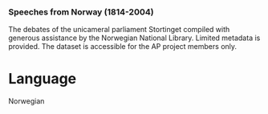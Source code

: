 ### Speeches from Norway (1814-2004)
The debates of the unicameral parliament Stortinget compiled with generous assistance by the Norwegian National Library. Limited metadata is provided. The dataset is accessible for the AP project members only.

# Language
Norwegian
